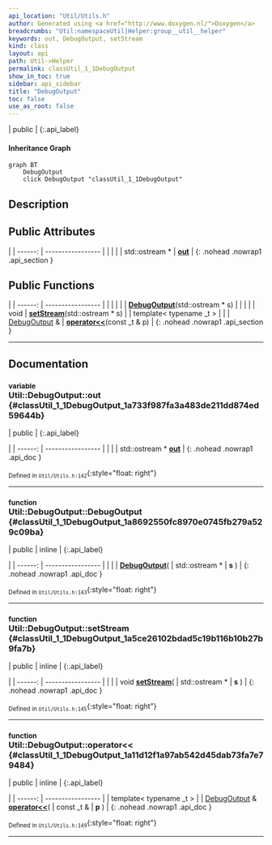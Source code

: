 ```yaml
---
api_location: "Util/Utils.h"
author: Generated using <a href="http://www.doxygen.nl/">Doxygen</a>
breadcrumbs: "Util:namespaceUtil|Helper:group__util__helper"
keywords: out, DebugOutput, setStream
kind: class
layout: api
path: Util->Helper
permalink: classUtil_1_1DebugOutput
show_in_toc: true
sidebar: api_sidebar
title: "DebugOutput"
toc: false
use_as_root: false
---
```


| public |
{:.api_label}

#### Inheritance Graph

```mermaid
graph BT
	DebugOutput
	click DebugOutput "classUtil_1_1DebugOutput"
```

## Description





## Public Attributes

|
| ------: | ----------------- |
|  | |
| std::ostream * | **[out](#classUtil_1_1DebugOutput_1a733f987fa3a483de211dd874ed59644b)**  |
{: .nohead .nowrap1 .api_section }


## Public Functions

|
| ------: | ----------------- |
|  | |
|  | **[DebugOutput](#classUtil_1_1DebugOutput_1a8692550fc8970e0745fb279a529c09ba)**(std::ostream * s) |
|  | |
| void | **[setStream](#classUtil_1_1DebugOutput_1a5ce26102bdad5c19b116b10b27b9fa7b)**(std::ostream * s) |
| template< typename _t  >  | |
| [DebugOutput](classUtil_1_1DebugOutput) & | **[operator&lt;&lt;](#classUtil_1_1DebugOutput_1a11d12f1a97ab542d45dab73fa7e79484)**(const _t & p) |
{: .nohead .nowrap1 .api_section }


-------------------------------------------------------------------

## Documentation

### <small>variable</small><br/> Util::DebugOutput::out {#classUtil_1_1DebugOutput_1a733f987fa3a483de211dd874ed59644b}

| public |
{:.api_label}

|
| ------: | ----------------- |
|  |
| std::ostream * **[out](#classUtil_1_1DebugOutput_1a733f987fa3a483de211dd874ed59644b)**  |
{: .nohead .nowrap1 .api_doc }





<sub>Defined in `Util/Utils.h:142`</sub>{:style="float: right"}

-------------------------------------------------------------------

### <small>function</small><br/> Util::DebugOutput::DebugOutput {#classUtil_1_1DebugOutput_1a8692550fc8970e0745fb279a529c09ba}

| public | inline |
{:.api_label}

|
| ------: | ----------------- |
|  |
|  **[DebugOutput](#classUtil_1_1DebugOutput_1a8692550fc8970e0745fb279a529c09ba)**( | std::ostream * | **s** ) |
{: .nohead .nowrap1 .api_doc }





<sub>Defined in `Util/Utils.h:143`</sub>{:style="float: right"}

-------------------------------------------------------------------

### <small>function</small><br/> Util::DebugOutput::setStream {#classUtil_1_1DebugOutput_1a5ce26102bdad5c19b116b10b27b9fa7b}

| public | inline |
{:.api_label}

|
| ------: | ----------------- |
|  |
| void **[setStream](#classUtil_1_1DebugOutput_1a5ce26102bdad5c19b116b10b27b9fa7b)**( | std::ostream * | **s** ) |
{: .nohead .nowrap1 .api_doc }





<sub>Defined in `Util/Utils.h:145`</sub>{:style="float: right"}

-------------------------------------------------------------------

### <small>function</small><br/> Util::DebugOutput::operator&lt;&lt; {#classUtil_1_1DebugOutput_1a11d12f1a97ab542d45dab73fa7e79484}

| public | inline |
{:.api_label}

|
| ------: | ----------------- |
| template< typename _t  > |
| [DebugOutput](classUtil_1_1DebugOutput) & **[operator&lt;&lt;](#classUtil_1_1DebugOutput_1a11d12f1a97ab542d45dab73fa7e79484)**( | const _t & | **p** ) |
{: .nohead .nowrap1 .api_doc }





<sub>Defined in `Util/Utils.h:149`</sub>{:style="float: right"}

-------------------------------------------------------------------

